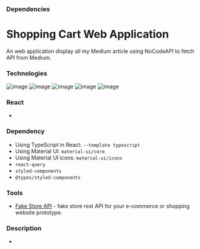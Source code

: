 ### Dependencies

# Shopping Cart Web Application
An web application display all my Medium article using NoCodeAPI to fetch API from Medium.

### Technologies
![image](https://img.shields.io/badge/React-20232A?style=for-the-badge&logo=react&logoColor=61DAFB)
![image](https://img.shields.io/badge/HTML5-E34F26?style=for-the-badge&logo=html5&logoColor=white)
![image](https://img.shields.io/badge/CSS3-1572B6?style=for-the-badge&logo=css3&logoColor=white)
![image](https://img.shields.io/badge/Sass-CC6699?style=for-the-badge&logo=sass&logoColor=white)
![image](https://img.shields.io/badge/JavaScript-F7DF1E?style=for-the-badge&logo=javascript&logoColor=black)

### React
- 

### Dependency
-  Using TypeScript in React: `--template typescript`
-  Using Material UI: `material-ui/core`
-  Using Material UI icons: `material-ui/icons`
-  `react-query`
-  `styled-components`
-  `@types/styled-components`

### Tools
-   [Fake Store API](https://fakestoreapi.com/) - fake store rest API for your e-commerce or shopping website prototype. 

### Description
-  
